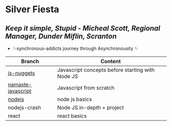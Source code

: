 # Silver Fiesta
## _Keep it simple, Stupid - Micheal Scott, Regional Manager, Dunder Miflin, Scranton_

- ✨synchronous-addicts journey through Asynchronousity ✨


| Branch | Content |
| ------ | ------ |
| [js-nuggets](https://github.com/shellbot97/silver-fiesta/blob/js-nuggets/README.md) | Javascript concepts before starting with Node JS |
| [namaste-javascript](https://github.com/shellbot97/silver-fiesta/blob/namaste-javascript/README.md) | Javascript from scratch |
| [nodejs](https://github.com/shellbot97/silver-fiesta/tree/nodejs) | node js basics |
| nodejs-crash | Node JS in-depth + project |
| react | react basics |

